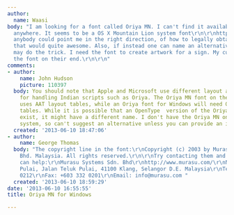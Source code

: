 ```yaml
---
author:
  name: Waasi
body: "I am looking for a font called Oriya MN. I can't find it available for purchase
  anywhere. It seems to be a OS X Mountain Lion system font\r\n\r\nhttp://support.apple.com/kb/ht5379\r\n\r\nIf
  anybody could point me in the right direction, of how to legally obtain the font,
  that would quite awesome. Also, if instead one can name an alternative font, that
  may do the trick. I need the font to create artwork for a sign. My customer specified
  the font on their end.\r\n\r\n"
comments:
- author:
    name: John Hudson
    picture: 110397
  body: You should note that Apple and Microsoft use different layout and font technologies
    for handling Indian scripts such as Oriya. The Oriya MN font on the Mac most likely
    uses AAT layout tables, while an Oriya font for Windows will need OpenType layout
    tables. While it is possible that an OpenType  version of the Oriya MN font may
    exist, it might have a different name. I don't have the Oriya MN on my older Mac
    system, so can't suggest an alternative unless you can provide an image.
  created: '2013-06-10 18:47:06'
- author:
    name: George Thomas
  body: "The copyright line in the font:\r\nCopyright (c) 2003 by Murasu Systems Sdn.
    Bhd. Malaysia. All rights reserved.\r\n\r\nTry contacting them and see if they
    can help:\r\nMurasu Systems Sdn. Bhd\r\nhttp://www.murasu.com/\r\nNo 5E, Solok
    Pulai, Jalan Teluk Pulai, 41100 Klang, Selangor D.E. Malaysia\r\nTel: +603 332
    0212\r\nFax: +603 332 0201\r\nEmail: info@murasu.com "
  created: '2013-06-10 18:59:29'
date: '2013-06-10 16:55:55'
title: Oriya MN for Windows

---
```

